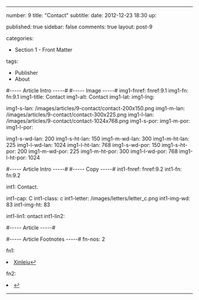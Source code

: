 ---

number: 9
title: "Contact"
subtitle:
date: 2012-12-23 18:30
up:

published: true
sidebar: false
comments: true
layout: post-9

categories: 
- Section 1 - Front Matter

tags:
- Publisher
- About


#----- Article Intro -----#
#----- Image -----#
img1-fnref: fnref:9.1
img1-fn: fn:9.1
img1-title: Contact
img1-alt: Contact
img1-lat:
img1-lng:

img1-s-lan: /images/articles/9-contact/contact-200x150.png
img1-m-lan: /images/articles/9-contact/contact-300x225.png
img1-l-lan: /images/articles/9-contact/contact-1024x768.png
img1-s-por:
img1-m-por:	
img1-l-por:

img1-s-wd-lan: 200
img1-s-ht-lan: 150
img1-m-wd-lan: 300
img1-m-ht-lan: 225
img1-l-wd-lan: 1024
img1-l-ht-lan: 768
img1-s-wd-por: 150
img1-s-ht-por: 200
img1-m-wd-por: 225
img1-m-ht-por: 300
img1-l-wd-por: 768
img1-l-ht-por: 1024


#----- Article Intro -----#
#----- Copy -----#
int1-fnref: fnref:9.2
int1-fn: fn:9.2

int1: Contact.

int1-cap: C
int1-class: c
int1-letter: /images/letters/letter_c.png
int1-img-wd: 83
int1-img-ht: 83

int1-lin1: ontact
int1-lin2:


#----- Article -----#


#----- Article Footnotes -----#
fn-nos: 2

fn1: <li id="fn:1.1"><a href="http://www.xinlelu.com/en/node/280">Xinleiu</a><a href="#fnref:1.1">&#8617;</a></li>

fn2: <li id="fn:1.2"><a href="#fnref:1.2">&#8617;</a></li>

---